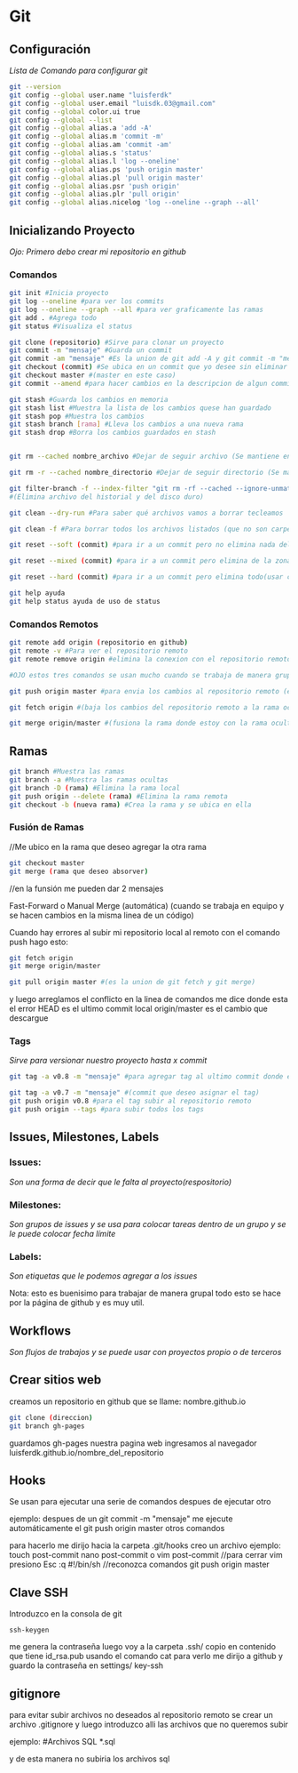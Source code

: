 ﻿# Git

## Configuración

_Lista de Comando para configurar git_

```bash
git --version
git config --global user.name "luisferdk"
git config --global user.email "luisdk.03@gmail.com"
git config --global color.ui true
git config --global --list
git config --global alias.a 'add -A'
git config --global alias.m 'commit -m'
git config --global alias.am 'commit -am'
git config --global alias.s 'status'
git config --global alias.l 'log --oneline'
git config --global alias.ps 'push origin master'
git config --global alias.pl 'pull origin master'
git config --global alias.psr 'push origin'
git config --global alias.plr 'pull origin'
git config --global alias.nicelog 'log --oneline --graph --all'
```

## Inicializando Proyecto

_Ojo: Primero debo crear mi repositorio en github_

### Comandos

```bash
git init #Inicia proyecto
git log --oneline #para ver los commits
git log --oneline --graph --all #para ver graficamente las ramas
git add . #Agrega todo
git status #Visualiza el status
```

```bash
git clone (repositorio) #Sirve para clonar un proyecto
git commit -m "mensaje" #Guarda un commit
git commit -am "mensaje" #Es la union de git add -A y git commit -m "mensaje"
git checkout (commit) #Se ubica en un commit que yo desee sin eliminar los demas
git checkout master #(master en este caso)
git commit --amend #para hacer cambios en la descripcion de algun commit
```

```bash
git stash #Guarda los cambios en memoria
git stash list #Muestra la lista de los cambios quese han guardado
git stash pop #Muestra los cambios
git stash branch [rama] #Lleva los cambios a una nueva rama
git stash drop #Borra los cambios guardados en stash
```

```bash

git rm --cached nombre_archivo #Dejar de seguir archivo (Se mantiene en el historial)

git rm -r --cached nombre_directorio #Dejar de seguir directorio (Se mantiene en el historial)

git filter-branch -f --index-filter "git rm -rf --cached --ignore-unmatch nombre_archivo"
#(Elimina archivo del historial y del disco duro)

git clean --dry-run #Para saber qué archivos vamos a borrar tecleamos

git clean -f #Para borrar todos los archivos listados (que no son carpetas) tecleamos
```

```bash
git reset --soft (commit) #para ir a un commit pero no elimina nada del código

git reset --mixed (commit) #para ir a un commit pero elimina de la zona intermedia

git reset --hard (commit) #para ir a un commit pero elimina todo(usar con cuidado)
```

```bash
git help ayuda
git help status ayuda de uso de status
```

### Comandos Remotos

```bash
git remote add origin (repositorio en github)
git remote -v #Para ver el repositorio remoto
git remote remove origin #elimina la conexion con el repositorio remoto
```

```bash
#OJO estos tres comandos se usan mucho cuando se trabaja de manera grupal y en tiempo real

git push origin master #para envia los cambios al repositorio remoto (en este caso master pero puede ser cualquier otra rama)

git fetch origin #(baja los cambios del repositorio remoto a la rama oculta origin/master)

git merge origin/master #(fusiona la rama donde estoy con la rama oculta origin/master)
```

## Ramas

```bash
git branch #Muestra las ramas
git branch -a #Muestra las ramas ocultas
git branch -D (rama) #Elimina la rama local
git push origin --delete (rama) #Elimina la rama remota
git checkout -b (nueva rama) #Crea la rama y se ubica en ella
```

### Fusión de Ramas

//Me ubico en la rama que deseo agregar la otra rama

```bash
git checkout master
git merge (rama que deseo absorver)
```

//en la funsión me pueden dar 2 mensajes

Fast-Forward o Manual Merge
(automática) (cuando se trabaja en equipo y
se hacen cambios en la misma linea de un código)

Cuando hay errores al subir mi repositorio local al remoto con el comando push hago esto:

```bash
git fetch origin
git merge origin/master

git pull origin master #(es la union de git fetch y git merge)
```

y luego arreglamos el conflicto en la linea de comandos me dice donde esta el error
HEAD es el ultimo commit local
origin/master es el cambio que descargue

### Tags

_Sirve para versionar nuestro proyecto hasta x commit_

```bash
git tag -a v0.8 -m "mensaje" #para agregar tag al ultimo commit donde estoy
```

```bash
git tag -a v0.7 -m "mensaje" #(commit que deseo asignar el tag)
git push origin v0.8 #para el tag subir al repositorio remoto
git push origin --tags #para subir todos los tags
```

## Issues, Milestones, Labels

### Issues:

_Son una forma de decir que le falta al proyecto(respositorio)_

### Milestones:

_Son grupos de issues y se usa para colocar tareas dentro de un grupo y se le puede colocar fecha límite_

### Labels:

_Son etiquetas que le podemos agregar a los issues_

Nota: esto es buenisimo para trabajar de manera grupal todo
esto se hace por la página de github y es muy util.

## Workflows

_Son flujos de trabajos y se puede usar con proyectos propio o de terceros_

## Crear sitios web

creamos un repositorio en github que se llame: nombre.github.io

```bash
git clone (direccion)
git branch gh-pages
```

guardamos gh-pages nuestra pagina web
ingresamos al navegador luisferdk.github.io/nombre_del_repositorio

## Hooks

Se usan para ejecutar una serie de comandos despues de ejecutar otro

ejemplo:
despues de un git commit -m "mensaje"
me ejecute automáticamente
el git push origin master
otros comandos

para hacerlo me dirijo hacia la carpeta .git/hooks
creo un archivo ejemplo:
touch post-commit
nano post-commit o vim post-commit //para cerrar vim presiono Esc :q
#!/bin/sh //reconozca comandos
git push origin master

## Clave SSH

Introduzco en la consola de git

```
ssh-keygen
```

me genera la contraseña
luego voy a la carpeta .ssh/
copio en contenido que tiene id_rsa.pub usando el comando cat para verlo
me dirijo a github y guardo la contraseña en settings/ key-ssh

## gitignore

para evitar subir archivos no deseados al repositorio remoto
se crear un archivo
.gitignore
y luego introduzco alli las archivos que no queremos subir

ejemplo:
#Archivos SQL
\*.sql

y de esta manera no subiria los archivos sql
